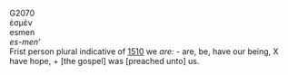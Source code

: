 G2070  
ἐσμέν  
esmen  
*es-men‘*  
Frist person plural indicative of [1510](g1510) we *are:* - are, be,
have our being, X have hope, + \[the gospel\] was \[preached unto\]
us.  

